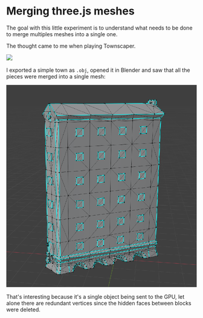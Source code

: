 
# Merging three.js meshes

The goal with this little experiment is to understand what needs to be done to merge multiples meshes into a single one.

The thought came to me when playing Townscaper.

![](img_1.png)

I exported a simple town as `.obj`, opened it in Blender and saw that all the pieces were merged into a single mesh:

![](img.png)

That's interesting because it's a single object being sent to the GPU, let alone there are redundant vertices since the hidden faces between blocks were deleted.
